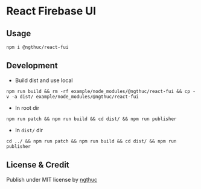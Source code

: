 # React Firebase UI

## Usage
```
npm i @ngthuc/react-fui
```

## Development
* Build dist and use local
```
npm run build && rm -rf example/node_modules/@ngthuc/react-fui && cp -v -a dist/ example/node_modules/@ngthuc/react-fui
```

* In root dir
```
npm run patch && npm run build && cd dist/ && npm run publisher
```

* In `dist/` dir
```
cd ../ && npm run patch && npm run build && cd dist/ && npm run publisher
```

## License & Credit
Publish under MIT license by [ngthuc](https://ngthuc.com)
